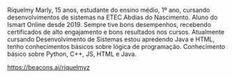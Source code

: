 Riquelmy Marly, 15 anos, estudante do ensino médio, 1º ano, cursando desenvolvimentos de sistemas na ETEC Abdias do Nascimento.
Aluno do Ismart Online desde 2019. Sempre tive bons desempenhos, recebendo certificados de alto engajamento e bons resultados nos cursos.
Atualmente cursando Desenvolvimento de Sistemas estou apredendo Java e HTML, tenho conhecimentos básicos sobre lógica de programação.
Conhecimento básico sobre Python, C++, JS, HTML e Java.

https://beacons.ai/riquelmyz
